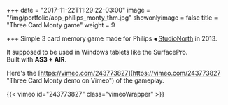 +++
date = "2017-11-22T11:29:22-03:00"
image = "/img/portfolio/app_philips_monty_thm.jpg"
showonlyimage = false
title = "Three Card Monty game"
weight = 9

+++
Simple 3 card memory game made for Philips ◂ [StudioNorth](http://www.studionorth.com "StudioNorth") in 2013.

<!--more-->

It supposed to be used in Windows tablets like the SurfacePro.  
Built with **AS3 + AIR**.

Here's the [https://vimeo.com/243773827](https://vimeo.com/243773827 "Three Card Monty demo on Vimeo") of the gameplay.

{{< vimeo id="243773827" class="vimeoWrapper" >}}